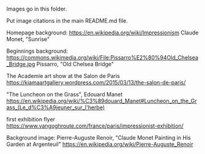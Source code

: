 
Images go in this folder.

Put image citations in the main README.md file.

Homepage background:
  https://en.wikipedia.org/wiki/Impressionism
  Claude Monet, "Sunrise"

Beginnings background:
  https://commons.wikimedia.org/wiki/File:Pissarro%E2%80%94Old_Chelsea_Bridge.jpg
  Pissarro, "Old Chelsea Bridge"

The Academie art show at the Salon de Paris
https://kiamaartgallery.wordpress.com/2015/03/13/the-salon-de-paris/

"The Luncheon on the Grass", Edouard Manet
https://en.wikipedia.org/wiki/%C3%89douard_Manet#Luncheon_on_the_Grass_(Le_d%C3%A9jeuner_sur_l'herbe)

first exhibition flyer
https://www.vangoghroute.com/france/paris/impressionist-exhibition/

Background image:
Pierre-Auguste Renoir, "Claude Monet Painting in His Garden at Argenteuil"
https://en.wikipedia.org/wiki/Pierre-Auguste_Renoir
